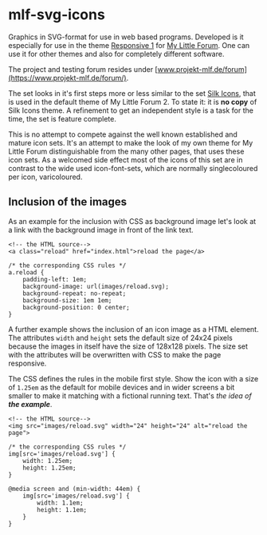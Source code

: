 # mlf-svg-icons
Graphics in SVG-format for use in web based programs. Developed is it especially for use in the theme [Responsive 1](https://github.com/auge8472/mlf2-themes) for [My Little Forum](https://github.com/ilosuna/mylittleforum). One can use it for other themes and also for completely different software.

The project and testing forum resides under [www.projekt-mlf.de/forum](https://www.projekt-mlf.de/forum/).

The set looks in it's first steps more or less similar to the set [Silk Icons](http://www.famfamfam.com/lab/icons/silk/), that is used in the default theme of My Little Forum 2. To state it: it is **no copy** of Silk Icons theme. A refinement to get an independent style is a task for the time, the set is feature complete.

This is no attempt to compete against the well known established and mature icon sets. It's an attempt to make the look of my own theme for My Little Forum distinguishable from the many other pages, that uses these icon sets. As a welcomed side effect most of the icons of this set are in contrast to the wide used icon-font-sets, which are normally singlecoloured per icon, varicoloured.

## Inclusion of the images

As an example for the inclusion with CSS as background image let's look at a link with the background image in front of the link text.

~~~
<!-- the HTML source-->
<a class="reload" href="index.html">reload the page</a>

/* the corresponding CSS rules */
a.reload {
	padding-left: 1em;
	background-image: url(images/reload.svg);
	background-repeat: no-repeat;
	background-size: 1em 1em;
	background-position: 0 center;
}
~~~

A further example shows the inclusion of an icon image as a HTML element. The attributes `width` and `height` sets the default size of 24x24 pixels because the images in itself have the size of 128x128 pixels. The size set with the attributes will be overwritten with CSS to make the page responsive.

The CSS defines the rules in the mobile first style. Show the icon with a size of `1.25em` as the default for mobile devices and in wider screens a bit smaller to make it matching with a fictional running text. That's _the idea of **the example**_.

~~~
<!-- the HTML source-->
<img src="images/reload.svg" width="24" height="24" alt="reload the page">

/* the corresponding CSS rules */
img[src='images/reload.svg'] {
	width: 1.25em;
	height: 1.25em;
}

@media screen and (min-width: 44em) {
	img[src='images/reload.svg'] {
		width: 1.1em;
		height: 1.1em;
	}
}
~~~

